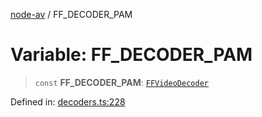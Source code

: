 [node-av](../globals.md) / FF\_DECODER\_PAM

# Variable: FF\_DECODER\_PAM

> `const` **FF\_DECODER\_PAM**: [`FFVideoDecoder`](../type-aliases/FFVideoDecoder.md)

Defined in: [decoders.ts:228](https://github.com/seydx/av/blob/f8631fc881b394300b1479f511d55cf1c370a87f/src/constants/decoders.ts#L228)
